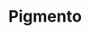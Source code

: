 ---
title: "Pigmento"
url: /ciudad-autonoma-de-buenos-aires/pigmento-avenida-corrientes/
shop: pintura
---